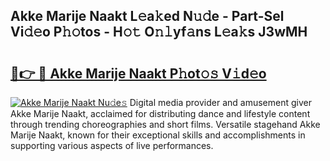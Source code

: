 ## Akke Marije Naakt L𝚎a𝚔ed N𝚞𝚍e - Part-Sel Vi𝚍𝚎o P𝚑𝚘tos - H𝚘𝚝 O𝚗𝚕yf𝚊ns L𝚎a𝚔s J3wMH

# <h2><a href="http://kf39ag2.oniu.top/?m=Akke+Marije+Naakt">🔗👉 🔴 Akke Marije Naakt P𝚑ot𝚘𝚜 V𝚒d𝚎o</a></h2>

[![Akke Marije Naakt Nu𝚍e𝚜](https://i.imgur.com/0qMVB7G.gif)](http://kf39ag2.oniu.top/?m=Akke+Marije+Naakt)
Digital media provider and amusement giver Akke Marije Naakt, acclaimed for distributing dance and lifestyle content through trending choreographies and short films. Versatile stagehand Akke Marije Naakt, known for their exceptional skills and accomplishments in supporting various aspects of live performances.  

